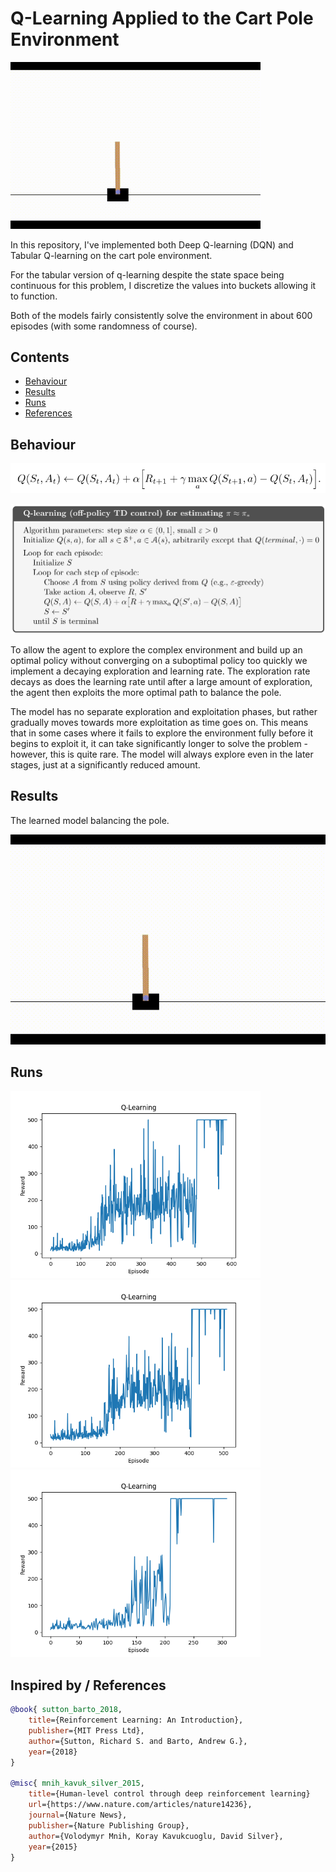 # Q-Learning Applied to the Cart Pole Environment

<img src=docs/learned.gif width=400px></img>

In this repository, I've implemented both Deep Q-learning (DQN) and Tabular Q-learning on the cart pole environment.

For the tabular version of q-learning despite the state space being continuous for this problem, I discretize the values into buckets allowing it to function. 

Both of the models fairly consistently solve the environment in about 600 episodes (with some randomness of course).

## Contents

- [Behaviour](#behaviour)
- [Results](#results)
- [Runs](#runs)
- [References](#inspired-by--references)

## Behaviour

![Off-policy TD control algorithm (Q-learning)](docs/algorithm.png)

![Procedural algorithm](docs/procedural.png)

To allow the agent to explore the complex environment and build up an optimal policy without converging on a suboptimal policy too quickly we implement a decaying exploration and learning rate. The exploration rate decays as does the learning rate until after a large amount of exploration, the agent then exploits the more optimal path to balance the pole. 

The model has no separate exploration and exploitation phases, but rather gradually moves towards more exploitation as time goes on. This means that in some cases where it fails to explore the environment fully before it begins to exploit it, it can take significantly longer to solve the problem - however, this is quite rare. The model will always explore even in the later stages, just at a significantly reduced amount.

## Results

The learned model balancing the pole.

![Cart](docs/learned.gif)

## Runs

<img src="docs/Figure_1.png" width="400" />
<img src="docs/Figure_2.png" width="400" />
<img src="docs/Figure_3.png" width="400" />

## Inspired by / References
```bibtex
@book{ sutton_barto_2018, 
    title={Reinforcement Learning: An Introduction}, 
    publisher={MIT Press Ltd}, 
    author={Sutton, Richard S. and Barto, Andrew G.}, 
    year={2018}
}

@misc{ mnih_kavuk_silver_2015,
    title={Human-level control through deep reinforcement learning}
    url={https://www.nature.com/articles/nature14236},
    journal={Nature News},
    publisher={Nature Publishing Group},
    author={Volodymyr Mnih, Koray Kavukcuoglu, David Silver},
    year={2015}
}
```
